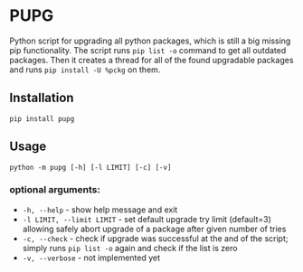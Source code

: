 # PUPG

Python script for upgrading all python packages, which is still a big missing pip functionality.
The script runs `pip list -o` command to get all outdated packages.
Then it creates a thread for all of the found upgradable packages and runs `pip install -U %pckg` on them.

## Installation

`pip install pupg`

## Usage

`python -m pupg [-h] [-l LIMIT] [-c] [-v]`

### optional arguments:

- `-h, --help` - show help message and exit
- `-l LIMIT, --limit LIMIT` - set default upgrade try limit (default=3) allowing safely abort upgrade of a package after given number of tries
- `-c, --check` - check if upgrade was successful at the and of the script; simply runs `pip list -o` again and check if the list is zero
- `-v, --verbose` - not implemented yet
